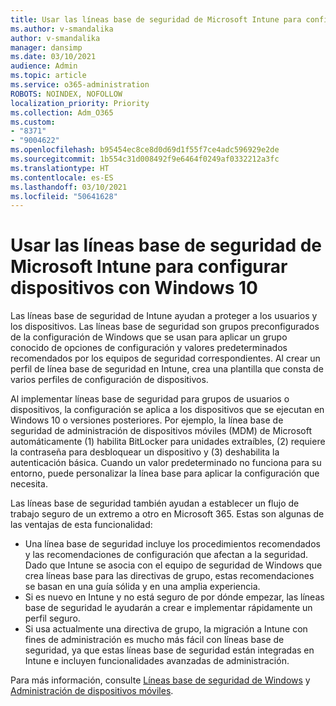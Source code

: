 ```yaml
---
title: Usar las líneas base de seguridad de Microsoft Intune para configurar dispositivos con Windows 10
ms.author: v-smandalika
author: v-smandalika
manager: dansimp
ms.date: 03/10/2021
audience: Admin
ms.topic: article
ms.service: o365-administration
ROBOTS: NOINDEX, NOFOLLOW
localization_priority: Priority
ms.collection: Adm_O365
ms.custom:
- "8371"
- "9004622"
ms.openlocfilehash: b95454ec8ce8d0d69d1f55f7ce4adc596929e2de
ms.sourcegitcommit: 1b554c31d008492f9e6464f0249af0332212a3fc
ms.translationtype: HT
ms.contentlocale: es-ES
ms.lasthandoff: 03/10/2021
ms.locfileid: "50641628"
---
```

# <a name="use-the-microsoft-intune-security-baselines-for-configuring-windows-10-devices"></a>Usar las líneas base de seguridad de Microsoft Intune para configurar dispositivos con Windows 10

Las líneas base de seguridad de Intune ayudan a proteger a los usuarios y los dispositivos. Las líneas base de seguridad son grupos preconfigurados de la configuración de Windows que se usan para aplicar un grupo conocido de opciones de configuración y valores predeterminados recomendados por los equipos de seguridad correspondientes. Al crear un perfil de línea base de seguridad en Intune, crea una plantilla que consta de varios perfiles de configuración de dispositivos.

Al implementar líneas base de seguridad para grupos de usuarios o dispositivos, la configuración se aplica a los dispositivos que se ejecutan en Windows 10 o versiones posteriores. Por ejemplo, la línea base de seguridad de administración de dispositivos móviles (MDM) de Microsoft automáticamente (1) habilita BitLocker para unidades extraíbles, (2) requiere la contraseña para desbloquear un dispositivo y (3) deshabilita la autenticación básica. Cuando un valor predeterminado no funciona para su entorno, puede personalizar la línea base para aplicar la configuración que necesita.

Las líneas base de seguridad también ayudan a establecer un flujo de trabajo seguro de un extremo a otro en Microsoft 365. Estas son algunas de las ventajas de esta funcionalidad:
- Una línea base de seguridad incluye los procedimientos recomendados y las recomendaciones de configuración que afectan a la seguridad. Dado que Intune se asocia con el equipo de seguridad de Windows que crea líneas base para las directivas de grupo, estas recomendaciones se basan en una guía sólida y en una amplia experiencia.
- Si es nuevo en Intune y no está seguro de por dónde empezar, las líneas base de seguridad le ayudarán a crear e implementar rápidamente un perfil seguro.
- Si usa actualmente una directiva de grupo, la migración a Intune con fines de administración es mucho más fácil con líneas base de seguridad, ya que estas líneas base de seguridad están integradas en Intune e incluyen funcionalidades avanzadas de administración.

Para más información, consulte [Líneas base de seguridad de Windows](https://docs.microsoft.com/windows/security/threat-protection/windows-security-baselines) y [Administración de dispositivos móviles](https://docs.microsoft.com/windows/client-management/mdm/).